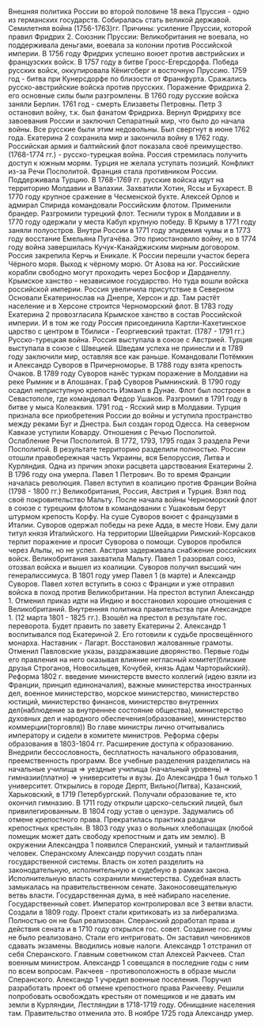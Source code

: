 Внешняя политика России во второй половине 18 века
Пруссия - одно из германских государств. Собиралась стать великой державой. 
Семилетняя война (1756-1763)гг. Причины: усиление Пруссии, которой правил Фридрих 2. Союзник Пруссии: Великобритания не воевала, но поддерживала деньгами, воевала за колонии против Российской империи. В 1756 году Фридрих успешно воюет против австрийских и французских войск. В 1757 году в битве Гросс-Егерсдорфа. Победа русских войск, оккупировала Кёнигсберг и восточную Пруссию. 1759 год - битва при Кунерсдорфе по близости от Франкфурта. Сражались русско-австрийские войска против прусских. Поражение Фридриха 2. его основные силы были разгромлены. В 1760 году русские войска заняли Берлин. 1761 год - смерть Елизаветы Петровны. Петр 3 остановил войну, т.к. был фанатом Фридриха. Вернул Фридриху все завоевания России и заключил Сепаратный мир, что было до начала войны. Все русские были этим недовольны. Был свергнут в июне 1762 года. Екатерина 2 сохранила мир и закончила войну в 1762 году. Российская армия и балтийский флот показала своё преимущество. 
(1768-1774 гг.) - русско-турецкая война. Россия стремилась получить доступ к южным морям. Турция не желала уступать позиций. Конфликт из-за Речи Посполитой. 
Франция стала противником России. Поддерживала Турцию. В 1768-1769 гг. русские войска идут на территорию Молдавии и Валахии. Захватили Хотин, Яссы и Бухарест. В 1770 году крупное сражение в Чесменской бухте. Алексей Орлов и адмирал Спирида командовали Российским флотом. Применили брандер. Разгромили турецкий флот. Теснили турок в Молдавии и в 1770 году одержали у места Кабул крупную победу. В Крыму в 1771 году заняли полуостров. 
Внутри России в 1771 году эпидемия чумы и в 1773 году восстание Емельяна Пугачёва. Это приостановило войну, но в 1774 году война завершилась Кучук-Канайджиским мирным договором. Россия закрепила Керчь и Еникале. К России перешли участок берега Чёрного моря. Выход к чёрному морю. От Азова на юг. Российские корабли свободно могут проходить через Босфор и Дарданеллу. Крымское ханство - независимое государство. Но туда вошли войска российской империи. Россия увеличила присутствие в Северном Основали Екатеринослав на Днепре, Херсон и др. Там растёт население и в Херсоне строится Черноморский флот. В 1783 году Екатерина 2 провозгласила Крымское ханство в состав Российской империи. И в том же году Россия присоединила Картли-Кахетинское царство с центром в Тбилиси - Георгиевский трактат. (1787 - 1791 гг.) Русско-турецкая война. Россия выступала в союзе с Австрией. Турция выступала в союзе с Швецией. Шведам успеха не принесли и в 1789 году заключили мир, оставляя все как раньше. Командовали Потёмкин и Александр Суворов в Причерноморье. В 1788 году взята крепость Очаков. В 1789 году Суворов нанёс туркам поражение в Молдавии на реке Рымник и в Апошанах. Граф Суворов Рымнинский. В 1790 году осадил неприступную крепость Измаил в Дунае. Флот был построен в Севастополе, где командовал Федор Ушаков. Разгромил в 1791 году в битве у мыса Колеаквия. 1791 год - Ясский мир в Молдавии. Турция признала все приобретения России до войны и уступила пространство между реками Буг и Днестра. Был создан город Одесса. На северном Кавказе уступили Коварду. 
Отношения с Речью Посполитой. Ослабление Речи Посполитой. В 1772, 1793, 1795 годах 3 раздела Речи Посполитой. В результате территорию разделили полностью. России отошли правобережная часть Украины, вся Белоруссия, Литва и Курляндия. Одна из причин эпохи расцвета царствования Екатерины 2. В 1796 году она умерла.
Павел 1 Петрович. Во то время Франции началась революция. Павел вступил в коалицию против Франции Война (1798 - 1800 гг.) Великобритания, Россия, Австрия и Турция. Взял под своё покровительство Мальту. После начала войны Черноморский флот в союзе с турецким флотом в командовании с Ушаковым берут штурмом крепость Корфу. На суше Суворов воюет с французами в Италии. Суворов одержал победы на реке Адда, в месте Нови. Ему дали титул князя Италийского. На территории Швейцарии Римский-Корсаков терпит поражение и просит Суворова о помощи. Суворов пробился через Альпы, но не успел. Австрия задерживала снабжение российских войск. Великобритания захватила Мальту. Павел 1 разорвал союз, отозвал войска и вышел из коалиции. Суворов получил высший чин генералиссимуса. В 1801 году умер Павел 1 (в марте) и Александр Суворов. Павел хотел вступить в союз с Франции и уже отправил войска в поход против Великобритании. 
На престол вступил Александр 1. Отменил приказ идти на Индию и восстановил хорошие отношения с Великобританий.
Внутренняя политика правительства при Александре 1.
(12 марта 1801 - 1825 гг.). Взошёл на престол в результате гос. переворота. Будет править по завету Екатерины 2. Александр 1 воспитывался под Екатериной 2. Его готовили к судьбе просвещённого монарха. Наставник - Лагарт. Восстановил жалованные грамоты. Отменил Павловские указы, раздражавшие дворянство. Первые годы его правления на него оказывал влияние негласный комитет(близкие друзья Строганов, Новосильцев, Кочубей, князь Адам Чарторыйский). 
Реформа 1802 г. введение министерств вместо коллегий (идею взяли из Франции, принцип единоначалия), важные министерства иностранных дел, военное министерство, морское министерство, министерство юстиций, министерство финансов, министерство внутренних дел(наблюдение за внутреннее состояние общества), министерство духовных дел и народного обеспечения(образование), министерство коммерции(торговля)) Во главе министры лично отчитывались императору и  сидели в комитете министров. 
Реформа сферы образования в 1803-1804 гг. Расширение доступа к образованию. Внедрили бессословность, бесплатность начального образования, преемственность программ. Все учебные разделения разделились на начальные училища => уездные училища (начальный уровень) => гимназии(платно) => университеты и вузы. До Александра 1 был только 1 университет. Открылись в городе Дерпт, Вильно(Литва), Казанский, Харьковский, в 1719 Петербургский. Получали образование те, кто окончил гимназию. В 1711 году открыли царско-сельский лицей, был привилегированным. В 1804 году устав о цензуре. 
Задумались об отмене крепостного права. Прекратилась практика раздачи крепостных крестьян. В 1803 году указ о вольных хлебопашцах (любой помещик может дать свободу крепостным и дать им землю). 
В окружении Александра 1 появился Сперанский, умный и талантливый человек. Сперанскому Александр поручил создать план государственной системы. Власть он хотел разделить на законодательную, исполнительную и судебную в рамках закона. Исполнительную власть сохранили министерства. Судебная власть замыкалась на правительственном сенате. Законосовещательную ветвь власти. Государственная дума, в неё набирало население. Государственный совет. Император контролировал все 3 ветви власти. Создали в 1809 году. Проект стали критиковать из за либерализма. Полностью он не был реализован. Сперанский доработал права и действия сената и в 1710 году открылся гос. совет. Создание гос. думы не было реализовано. Стали его интриговать. Он заставил чиновников сдавать экзамены. Вводились новые налоги. Александр 1 отстранил от себя Сперанского. 
Главным советником стал Алексей Ракчеев. Стал военным министром. Александр 1 совещался в последние годы с ним по всем вопросам. Ракчеев - противоположность в образе мысли Сперанского. Александр 1 учредил военные поселения. Поручил разработать проект об отмене крепостного права Ракчееву. Решили попробовать освобождать крестьян от помещиков и не давать им земли в Курляндии, Лестляндии в 1718-1719 году. Обнищание населения там. Правительство отменила это. В ноябре 1725 года Александр умер. 
